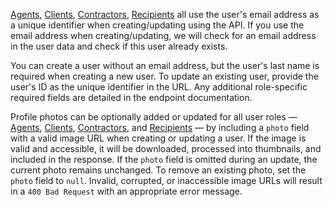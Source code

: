 [Agents](#agents), [Clients](#clients), [Contractors](#contractors), [Recipients](#recipients) all use the user's email 
address as a unique identifier when creating/updating using the API. If you use the email address when 
creating/updating, we will check for an email address in the user data and check if this user already exists.

You can create a user without an email address, but the user's last name is required when creating a new user. 
To update an existing user, provide the user's ID as the unique identifier 
in the URL. Any additional role-specific required fields are detailed in the endpoint documentation.

Profile photos can be optionally added or updated for all user roles — [Agents](#agents), [Clients](#clients), [Contractors](#contractors), and [Recipients](#recipients) — by including a `photo` field with a valid image URL when creating or updating a user. If the image is valid and accessible, it will be downloaded, processed into thumbnails, and included in the response. If the `photo` field is omitted during an update, the current photo remains unchanged. To remove an existing photo, set the `photo` field to `null`. Invalid, corrupted, or inaccessible image URLs will result in a `400 Bad Request` with an appropriate error message.
